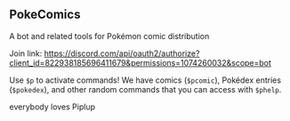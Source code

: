 ## PokeComics
A bot and related tools for Pokémon comic distribution

Join link: https://discord.com/api/oauth2/authorize?client_id=822938185696411679&permissions=1074260032&scope=bot

Use `$p` to activate commands! We have comics (`$pcomic`), Pokédex entries
(`$pokedex`), and other random commands that you can access with `$phelp`.

everybody loves Piplup
